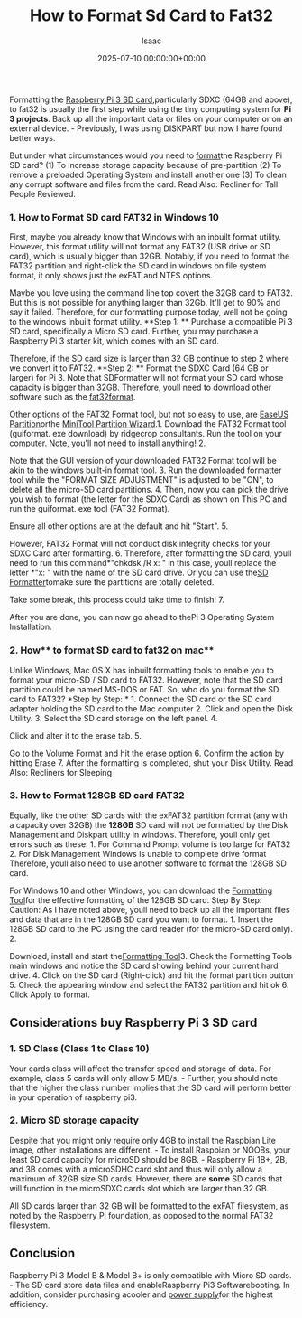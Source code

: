 ﻿---
title: How to Format Sd Card to Fat32
description: Formatting the Raspberry Pi 3 SD card , particularly SDXC 64GB and above, to fat32 is usually the first step while using the tiny computing system for Pi 3...
slug: /how-to-format-sd-card-to-fat32/
date: 2025-07-10 00:00:00+00:00
lastmod: 2025-07-10 00:00:00+03:00
author: Isaac
categories:

- Raspberry Pi 3
tags:

- raspberry-pi-3

- format

- card
layout: post
---

Formatting the [Raspberry Pi 3 SD card](https://pestpolicy.com/best-sd-card-for-[raspberry-pi-3](https://pestpolicy.com/best-sd-card-for-raspberry-pi-3/)/),particularly SDXC (64GB and above), to fat32 is usually the first step while using the tiny computing system for **Pi 3 projects**. Back up all the important data or files on your computer or on an external device. - Previously, I was using DISKPART but now I have found better ways.

But under what circumstances would you need to [format](https://pestpolicy.com/format-sd-card-to-fat32/)the Raspberry Pi SD card? (1) To increase storage capacity because of pre-partition (2) To remove a preloaded Operating System and install another one (3) To clean any corrupt software and files from the card. Read Also: Recliner for Tall People Reviewed.

###  1. How to Format SD card FAT32 in Windows 10

First, maybe you already know that Windows with an inbuilt format utility. However, this format utility will not format any FAT32 (USB drive or SD card), which is usually bigger than 32GB. Notably, if you need to format the FAT32 partition and right-click the SD card in windows on file system format, it only shows just the exFAT and NTFS options.

Maybe you love using the command line top covert the 32GB card to FAT32. But this is not possible for anything larger than 32Gb. It'll get to 90% and say it failed. Therefore, for our formatting purpose today, well not be going to the windows inbuilt format utility. **Step 1: ** Purchase a compatible Pi 3 SD card, specifically a Micro SD card. Further, you may purchase a Raspberry Pi 3 starter kit, which comes with an SD card.

Therefore, if the SD card size is larger than 32 GB continue to step 2 where we convert it to FAT32. **Step 2: ** Format the SDXC Card (64 GB or larger) for Pi 3. Note that SDFormatter will not format your SD card whose capacity is bigger than 32GB. Therefore, youll need to download other software such as the [fat32format](http://www.ridgecrop.demon.co.uk/index.htm?guiformat.htm).

Other options of the FAT32 Format tool, but not so easy to use, are [EaseUS Partition](http://www.easeus.com/partition-manager/epm-free.html)orthe [MiniTool Partition Wizard](http://www.minitool.com/partition-manager/partition-wizard-home.html).1. Download the FAT32 Format tool (guiformat. exe download) by ridgecrop consultants. Run the tool on your computer. Note, you'll not need to install anything! 2.

Note that the GUI version of your downloaded FAT32 Format tool will be akin to the windows built-in format tool. 3. Run the downloaded formatter tool while the "FORMAT SIZE ADJUSTMENT" is adjusted to be "ON", to delete all the micro-SD card partitions. 4. Then, now you can pick the drive you wish to format (the letter for the SDXC Card) as shown on This PC and run the guiformat. exe tool (FAT32 Format).

Ensure all other options are at the default and hit "Start". 5.

However, FAT32 Format will not conduct disk integrity checks for your SDXC Card after formatting. 6. Therefore, after formatting the SD card, youll need to run this command*"chkdsk /R x: " in this case, youll replace the letter *"x: " with the name of the SD card drive. Or you can use the[SD Formatter](https://www.sdcard.org/downloads/formatter_4/)tomake sure the partitions are totally deleted.

Take some break, this process could take time to finish! 7.

After you are done, you can now go ahead to thePi 3 Operating System Installation.

###  **2. How**** to format SD card to fat32 on mac**

Unlike Windows, Mac OS X has inbuilt formatting tools to enable you to format your micro-SD / SD card to FAT32. However, note that the SD card partition could be named MS-DOS or FAT. So, who do you format the SD card to FAT32? *Step by Step: * 1. Connect the SD card or the SD card adapter holding the SD card to the Mac computer 2. Click and open the Disk Utility. 3. Select the SD card storage on the left panel. 4.

Click and alter it to the erase tab. 5.

Go to the Volume Format and hit the erase option 6. Confirm the action by hitting Erase 7. After the formatting is completed, shut your Disk Utility. Read Also: Recliners for Sleeping

###  3. How to Format 128GB SD card FAT32

Equally, like the other SD cards with the exFAT32 partition format (any with a capacity over 32GB) the **128GB** SD card will not be formatted by the Disk Management and Diskpart utility in windows. Therefore, youll only get errors such as these: 1. For Command Prompt volume is too large for FAT32 2. For Disk Management Windows is unable to complete drive format Therefore, youll also need to use another software to format the 128GB SD card.

For Windows 10 and other Windows, you can download the [Formatting Tool](http://www.ridgecrop.demon.co.uk/index.htm?guiformat.htm)for the effective formatting of the 128GB SD card. Step By Step: Caution: As I have noted above, youll need to back up all the important files and data that are in the 128GB SD card you want to format. 1. Insert the 128GB SD card to the PC using the card reader (for the micro-SD card only). 2.

Download, install and start the[Formatting Tool](http://www.ridgecrop.demon.co.uk/index.htm?guiformat.htm)3. Check the Formatting Tools main windows and notice the SD card showing behind your current hard drive. 4. Click on the SD card (Right-click) and hit the format partition button 5. Check the appearing window and select the FAT32 partition and hit ok 6. Click Apply to format.

##  Considerations buy Raspberry Pi 3 SD card

###  **1. SD Class (Class 1 to Class 10)**

Your cards class will affect the transfer speed and storage of data. For example, class 5 cards will only allow 5 MB/s. - Further, you should note that the higher the class number implies that the SD card will perform better in your operation of raspberry pi3.

###  **2. Micro SD storage capacity**

Despite that you might only require only 4GB to install the Raspbian Lite image, other installations are different. - To install Raspbian or NOOBs, your least SD card capacity for microSD should be 8GB. - Raspberry Pi 1B+, 2B, and 3B comes with a microSDHC card slot and thus will only allow a maximum of 32GB size SD cards. However, there are **some** SD cards that will function in the microSDXC cards slot which are larger than 32 GB.

All SD cards larger than 32 GB will be formatted to the exFAT filesystem, as noted by the Raspberry Pi foundation, as opposed to the normal FAT32 filesystem.

##  Conclusion

Raspberry Pi 3 Model B & Model B+ is only compatible with Micro SD cards. - The SD card store data files and enableRaspberry Pi3 Softwarebooting. In addition, consider purchasing acooler and [power supply](https://pestpolicy.com/best-power-supply-raspberry-pi-3/)for the highest efficiency.
